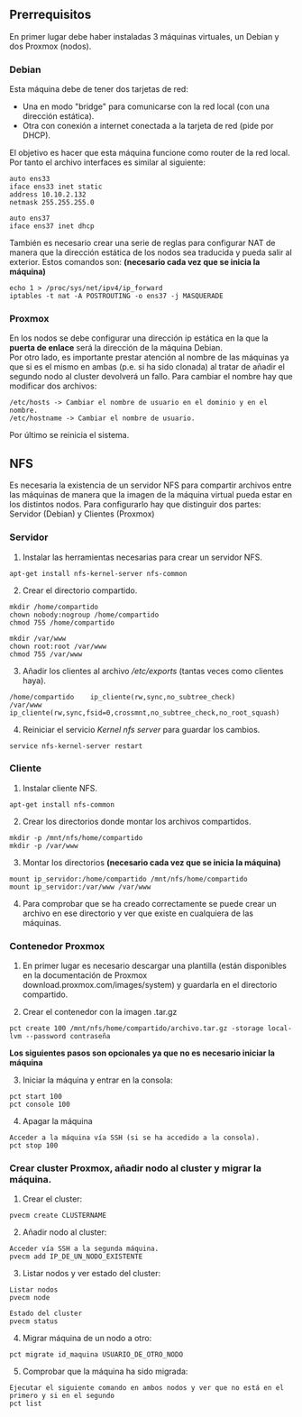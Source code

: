 ## Prerrequisitos
En primer lugar debe haber instaladas 3 máquinas virtuales, un Debian y dos Proxmox (nodos).
### Debian
Esta máquina debe de tener dos tarjetas de red: 
- Una en modo "bridge" para comunicarse con la red local (con una dirección estática).
- Otra con conexión a internet conectada a la tarjeta de red (pide por DHCP).

El objetivo es hacer que esta máquina funcione como router de la red local.
Por tanto el archivo interfaces es similar al siguiente:  
~~~
auto ens33
iface ens33 inet static
address 10.10.2.132
netmask 255.255.255.0

auto ens37
iface ens37 inet dhcp
~~~
También es necesario crear una serie de reglas para configurar NAT de manera que la dirección estática de los nodos sea traducida y pueda salir al exterior. Estos comandos son: **(necesario cada vez que se inicia la máquina)**
~~~ 
echo 1 > /proc/sys/net/ipv4/ip_forward
iptables -t nat -A POSTROUTING -o ens37 -j MASQUERADE
~~~  

### Proxmox
En los nodos se debe configurar una dirección ip estática en la que la **puerta de enlace** será la dirección de la máquina Debian.  
Por otro lado, es importante prestar atención al nombre de las máquinas ya que si es el mismo en ambas (p.e. si ha sido clonada) al tratar de añadir el segundo nodo al cluster devolverá un fallo. Para cambiar el nombre hay que modificar dos archivos:
~~~
/etc/hosts -> Cambiar el nombre de usuario en el dominio y en el nombre.
/etc/hostname -> Cambiar el nombre de usuario.
~~~
Por último se reinicia el sistema.

## NFS
Es necesaria la existencia de un servidor NFS para compartir archivos entre las máquinas de manera que la imagen de la máquina virtual pueda estar en los distintos nodos. Para configurarlo hay que distinguir dos partes: Servidor (Debian) y Clientes (Proxmox)
### Servidor
1. Instalar las herramientas necesarias para crear un servidor NFS.
~~~ 
apt-get install nfs-kernel-server nfs-common
~~~

2. Crear el directorio compartido.
~~~
mkdir /home/compartido
chown nobody:nogroup /home/compartido
chmod 755 /home/compartido

mkdir /var/www
chown root:root /var/www
chmod 755 /var/www
~~~

3. Añadir los clientes al archivo */etc/exports* (tantas veces como clientes haya).
~~~
/home/compartido    ip_cliente(rw,sync,no_subtree_check)
/var/www    ip_cliente(rw,sync,fsid=0,crossmnt,no_subtree_check,no_root_squash)
~~~

4. Reiniciar el servicio *Kernel nfs server* para guardar los cambios.
~~~
service nfs-kernel-server restart
~~~

### Cliente
1. Instalar cliente NFS.
~~~
apt-get install nfs-common
~~~

2. Crear los directorios donde montar los archivos compartidos.
~~~
mkdir -p /mnt/nfs/home/compartido
mkdir -p /var/www
~~~

3. Montar los directorios **(necesario cada vez que se inicia la máquina)**
~~~
mount ip_servidor:/home/compartido /mnt/nfs/home/compartido
mount ip_servidor:/var/www /var/www
~~~

4. Para comprobar que se ha creado correctamente se puede crear un archivo en ese directorio y ver que existe en cualquiera de las máquinas.

### Contenedor Proxmox
1. En primer lugar es necesario descargar una plantilla (están disponibles en la documentación de Proxmox download.proxmox.com/images/system) y guardarla en el directorio compartido.
   
2. Crear el contenedor con la imagen .tar.gz
~~~
pct create 100 /mnt/nfs/home/compartido/archivo.tar.gz -storage local-lvm --password contraseña
~~~
**Los siguientes pasos son opcionales ya que no es necesario iniciar la máquina**

3. Iniciar la máquina y entrar en la consola:
~~~
pct start 100
pct console 100
~~~

4. Apagar la máquina
~~~
Acceder a la máquina vía SSH (si se ha accedido a la consola).
pct stop 100
~~~

### Crear cluster Proxmox, añadir nodo al cluster y migrar la máquina.
1. Crear el cluster:
~~~
pvecm create CLUSTERNAME
~~~

2. Añadir nodo al cluster:
~~~
Acceder vía SSH a la segunda máquina.
pvecm add IP_DE_UN_NODO_EXISTENTE
~~~

3. Listar nodos y ver estado del cluster:
~~~
Listar nodos
pvecm node

Estado del cluster
pvecm status
~~~

4. Migrar máquina de un nodo a otro:
~~~
pct migrate id_maquina USUARIO_DE_OTRO_NODO
~~~

5. Comprobar que la máquina ha sido migrada:
~~~
Ejecutar el siguiente comando en ambos nodos y ver que no está en el primero y si en el segundo
pct list
~~~